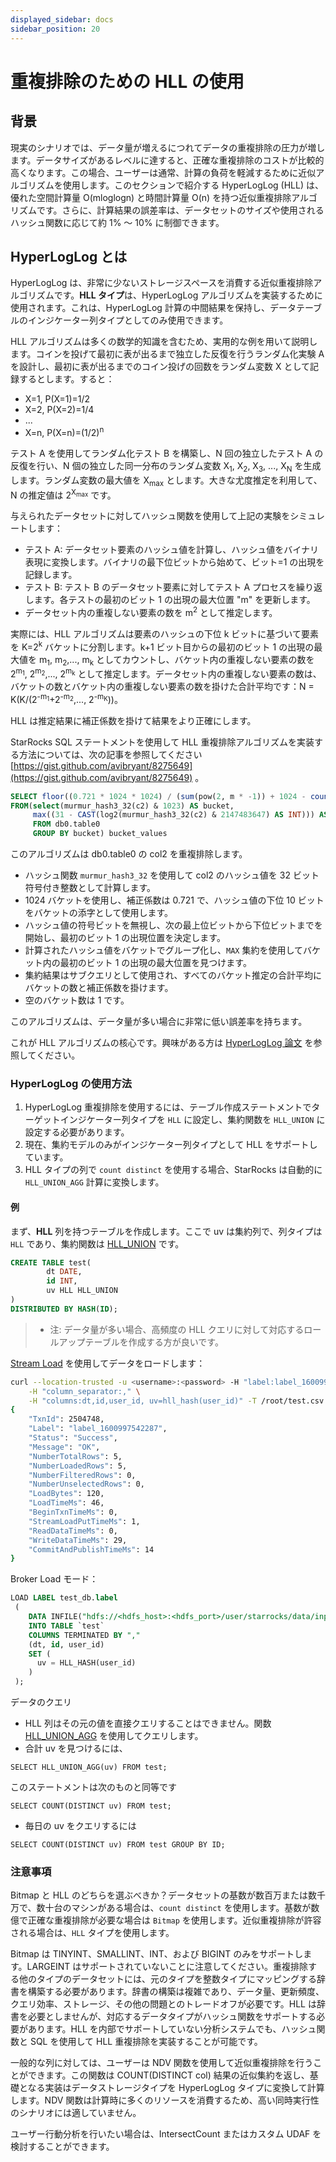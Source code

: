 ```yaml
---
displayed_sidebar: docs
sidebar_position: 20
---
```


# 重複排除のための HLL の使用

## 背景

現実のシナリオでは、データ量が増えるにつれてデータの重複排除の圧力が増します。データサイズがあるレベルに達すると、正確な重複排除のコストが比較的高くなります。この場合、ユーザーは通常、計算の負荷を軽減するために近似アルゴリズムを使用します。このセクションで紹介する HyperLogLog (HLL) は、優れた空間計算量 O(mloglogn) と時間計算量 O(n) を持つ近似重複排除アルゴリズムです。さらに、計算結果の誤差率は、データセットのサイズや使用されるハッシュ関数に応じて約 1% ～ 10% に制御できます。

## HyperLogLog とは

HyperLogLog は、非常に少ないストレージスペースを消費する近似重複排除アルゴリズムです。**HLL タイプ**は、HyperLogLog アルゴリズムを実装するために使用されます。これは、HyperLogLog 計算の中間結果を保持し、データテーブルのインジケーター列タイプとしてのみ使用できます。

HLL アルゴリズムは多くの数学的知識を含むため、実用的な例を用いて説明します。コインを投げて最初に表が出るまで独立した反復を行うランダム化実験 A を設計し、最初に表が出るまでのコイン投げの回数をランダム変数 X として記録するとします。すると：

* X=1, P(X=1)=1/2
* X=2, P(X=2)=1/4
* ...
* X=n, P(X=n)=(1/2)<sup>n</sup>

テスト A を使用してランダム化テスト B を構築し、N 回の独立したテスト A の反復を行い、N 個の独立した同一分布のランダム変数 X<sub>1</sub>, X<sub>2</sub>, X<sub>3</sub>, ..., X<sub>N</sub> を生成します。ランダム変数の最大値を X<sub>max</sub> とします。大きな尤度推定を利用して、N の推定値は 2<sup>X<sub>max</sub></sup> です。

与えられたデータセットに対してハッシュ関数を使用して上記の実験をシミュレートします：

* テスト A: データセット要素のハッシュ値を計算し、ハッシュ値をバイナリ表現に変換します。バイナリの最下位ビットから始めて、ビット=1 の出現を記録します。
* テスト B: テスト B のデータセット要素に対してテスト A プロセスを繰り返します。各テストの最初のビット 1 の出現の最大位置 "m" を更新します。
* データセット内の重複しない要素の数を m<sup>2</sup> として推定します。

実際には、HLL アルゴリズムは要素のハッシュの下位 k ビットに基づいて要素を K=2<sup>k</sup> バケットに分割します。k+1 ビット目からの最初のビット 1 の出現の最大値を m<sub>1</sub>, m<sub>2</sub>,..., m<sub>k</sub> としてカウントし、バケット内の重複しない要素の数を 2<sup>m<sub>1</sub></sup>, 2<sup>m<sub>2</sub></sup>,..., 2<sup>m<sub>k</sub></sup> として推定します。データセット内の重複しない要素の数は、バケットの数とバケット内の重複しない要素の数を掛けた合計平均です：N = K(K/(2<sup>\-m<sub>1</sub></sup>+2<sup>\-m<sub>2</sub></sup>,..., 2<sup>\-m<sub>K</sub></sup>))。

HLL は推定結果に補正係数を掛けて結果をより正確にします。

StarRocks SQL ステートメントを使用して HLL 重複排除アルゴリズムを実装する方法については、次の記事を参照してください [https://gist.github.com/avibryant/8275649](https://gist.github.com/avibryant/8275649) 。

```sql
SELECT floor((0.721 * 1024 * 1024) / (sum(pow(2, m * -1)) + 1024 - count(*))) AS estimate
FROM(select(murmur_hash3_32(c2) & 1023) AS bucket,
     max((31 - CAST(log2(murmur_hash3_32(c2) & 2147483647) AS INT))) AS m
     FROM db0.table0
     GROUP BY bucket) bucket_values
```

このアルゴリズムは db0.table0 の col2 を重複排除します。

* ハッシュ関数 `murmur_hash3_32` を使用して col2 のハッシュ値を 32 ビット符号付き整数として計算します。
* 1024 バケットを使用し、補正係数は 0.721 で、ハッシュ値の下位 10 ビットをバケットの添字として使用します。
* ハッシュ値の符号ビットを無視し、次の最上位ビットから下位ビットまでを開始し、最初のビット 1 の出現位置を決定します。
* 計算されたハッシュ値をバケットでグループ化し、`MAX` 集約を使用してバケット内の最初のビット 1 の出現の最大位置を見つけます。
* 集約結果はサブクエリとして使用され、すべてのバケット推定の合計平均にバケットの数と補正係数を掛けます。
* 空のバケット数は 1 です。

このアルゴリズムは、データ量が多い場合に非常に低い誤差率を持ちます。

これが HLL アルゴリズムの核心です。興味がある方は [HyperLogLog 論文](https://algo.inria.fr/flajolet/Publications/FlFuGaMe07.pdf) を参照してください。

### HyperLogLog の使用方法

1. HyperLogLog 重複排除を使用するには、テーブル作成ステートメントでターゲットインジケーター列タイプを `HLL` に設定し、集約関数を `HLL_UNION` に設定する必要があります。
2. 現在、集約モデルのみがインジケーター列タイプとして HLL をサポートしています。
3. HLL タイプの列で `count distinct` を使用する場合、StarRocks は自動的に `HLL_UNION_AGG` 計算に変換します。

#### 例

まず、**HLL** 列を持つテーブルを作成します。ここで uv は集約列で、列タイプは `HLL` であり、集約関数は [HLL_UNION](../../sql-reference/sql-functions/aggregate-functions/hll_union.md) です。

```sql
CREATE TABLE test(
        dt DATE,
        id INT,
        uv HLL HLL_UNION
)
DISTRIBUTED BY HASH(ID);
```

> * 注: データ量が多い場合、高頻度の HLL クエリに対して対応するロールアップテーブルを作成する方が良いです。

[Stream Load](../../sql-reference/sql-statements/loading_unloading/STREAM_LOAD.md) を使用してデータをロードします：

```bash
curl --location-trusted -u <username>:<password> -H "label:label_1600997542287" \
    -H "column_separator:," \
    -H "columns:dt,id,user_id, uv=hll_hash(user_id)" -T /root/test.csv http://starrocks_be0:8040/api/db0/test/_stream_load
{
    "TxnId": 2504748,
    "Label": "label_1600997542287",
    "Status": "Success",
    "Message": "OK",
    "NumberTotalRows": 5,
    "NumberLoadedRows": 5,
    "NumberFilteredRows": 0,
    "NumberUnselectedRows": 0,
    "LoadBytes": 120,
    "LoadTimeMs": 46,
    "BeginTxnTimeMs": 0,
    "StreamLoadPutTimeMs": 1,
    "ReadDataTimeMs": 0,
    "WriteDataTimeMs": 29,
    "CommitAndPublishTimeMs": 14
}
```

Broker Load モード：

```sql
LOAD LABEL test_db.label
 (
    DATA INFILE("hdfs://<hdfs_host>:<hdfs_port>/user/starrocks/data/input/file")
    INTO TABLE `test`
    COLUMNS TERMINATED BY ","
    (dt, id, user_id)
    SET (
      uv = HLL_HASH(user_id)
    )
 );
```

データのクエリ

* HLL 列はその元の値を直接クエリすることはできません。関数 [HLL_UNION_AGG](../../sql-reference/sql-functions/aggregate-functions/hll_union_agg.md) を使用してクエリします。
* 合計 uv を見つけるには、

`SELECT HLL_UNION_AGG(uv) FROM test;`

このステートメントは次のものと同等です

`SELECT COUNT(DISTINCT uv) FROM test;`

* 毎日の uv をクエリするには

`SELECT COUNT(DISTINCT uv) FROM test GROUP BY ID;`

### 注意事項

Bitmap と HLL のどちらを選ぶべきか？データセットの基数が数百万または数千万で、数十台のマシンがある場合は、`count distinct` を使用します。基数が数億で正確な重複排除が必要な場合は `Bitmap` を使用します。近似重複排除が許容される場合は、`HLL` タイプを使用します。

Bitmap は TINYINT、SMALLINT、INT、および BIGINT のみをサポートします。LARGEINT はサポートされていないことに注意してください。重複排除する他のタイプのデータセットには、元のタイプを整数タイプにマッピングする辞書を構築する必要があります。辞書の構築は複雑であり、データ量、更新頻度、クエリ効率、ストレージ、その他の問題とのトレードオフが必要です。HLL は辞書を必要としませんが、対応するデータタイプがハッシュ関数をサポートする必要があります。HLL を内部でサポートしていない分析システムでも、ハッシュ関数と SQL を使用して HLL 重複排除を実装することが可能です。

一般的な列に対しては、ユーザーは NDV 関数を使用して近似重複排除を行うことができます。この関数は COUNT(DISTINCT col) 結果の近似集約を返し、基礎となる実装はデータストレージタイプを HyperLogLog タイプに変換して計算します。NDV 関数は計算時に多くのリソースを消費するため、高い同時実行性のシナリオには適していません。

ユーザー行動分析を行いたい場合は、IntersectCount またはカスタム UDAF を検討することができます。